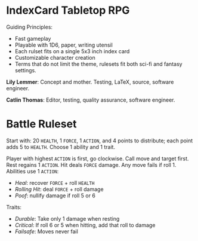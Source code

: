 # IndexCard Tabletop RPG

Guiding Principles:

  * Fast gameplay
  * Playable with 1D6, paper, writing utensil
  * Each rulset fits on a single 5x3 inch index card
  * Customizable character creation
  * Terms that do not limit the theme, rulesets fit
    both sci-fi and fantasy settings.

**Lily Lemmer**: Concept and mother. Testing, LaTeX, source,
software engineer.

**Catlin Thomas**: Editor, testing, quality assurance,
software engineer.

# Battle Ruleset

Start with: 20 `HEALTH`, 1 `FORCE`, 1 `ACTION`, and 4 points
to distribute; each point adds 5 to `HEALTH`. Choose 1 ability
and 1 trait.

Player with highest `ACTION` is first, go clockwise. Call move
and target first. Rest regains 1 `ACTION`. Hit deals `FORCE`
damage. Any move fails if roll 1. Abilities use 1 `ACTION`:

  * *Heal*: recover `FORCE` + roll `HEALTH`
  * *Rolling Hit*: deal `FORCE` + roll damage
  * *Poof*: nullify damage if roll 5 or 6

Traits:

  * *Durable*: Take only 1 damage when resting
  * *Critical*: If roll 6 or 5 when hitting, add that roll to damage
  * *Failsafe*: Moves never fail
